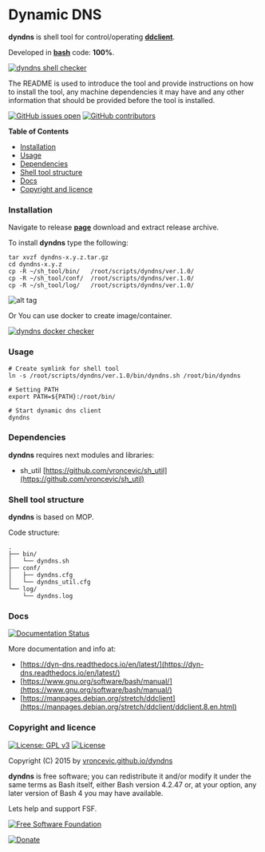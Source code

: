 # Dynamic DNS

**dyndns** is shell tool for control/operating **[ddclient](https://help.dyn.com/ddclient/)**.

Developed in **[bash](https://en.wikipedia.org/wiki/Bash_(Unix_shell))** code: **100%**.

[![dyndns shell checker](https://github.com/vroncevic/dyndns/workflows/dyndns%20shell%20checker/badge.svg)](https://github.com/vroncevic/dyndns/actions?query=workflow%3A%22dyndns+shell+checker%22)

The README is used to introduce the tool and provide instructions on
how to install the tool, any machine dependencies it may have and any
other information that should be provided before the tool is installed.

[![GitHub issues open](https://img.shields.io/github/issues/vroncevic/dyndns.svg)](https://github.com/vroncevic/dyndns/issues) [![GitHub contributors](https://img.shields.io/github/contributors/vroncevic/dyndns.svg)](https://github.com/vroncevic/dyndns/graphs/contributors)

<!-- START doctoc generated TOC please keep comment here to allow auto update -->
<!-- DON'T EDIT THIS SECTION, INSTEAD RE-RUN doctoc TO UPDATE -->
**Table of Contents**

- [Installation](#installation)
- [Usage](#usage)
- [Dependencies](#dependencies)
- [Shell tool structure](#shell-tool-structure)
- [Docs](#docs)
- [Copyright and licence](#copyright-and-licence)

<!-- END doctoc generated TOC please keep comment here to allow auto update -->

### Installation

Navigate to release **[page](https://github.com/vroncevic/dyndns/releases)** download and extract release archive.

To install **dyndns** type the following:

```
tar xvzf dyndns-x.y.z.tar.gz
cd dyndns-x.y.z
cp -R ~/sh_tool/bin/   /root/scripts/dyndns/ver.1.0/
cp -R ~/sh_tool/conf/  /root/scripts/dyndns/ver.1.0/
cp -R ~/sh_tool/log/   /root/scripts/dyndns/ver.1.0/
```

![alt tag](https://raw.githubusercontent.com/vroncevic/dyndns/dev/docs/setup_tree.png)

Or You can use docker to create image/container.

[![dyndns docker checker](https://github.com/vroncevic/dyndns/workflows/dyndns%20docker%20checker/badge.svg)](https://github.com/vroncevic/dyndns/actions?query=workflow%3A%22dyndns+docker+checker%22)

### Usage

```
# Create symlink for shell tool
ln -s /root/scripts/dyndns/ver.1.0/bin/dyndns.sh /root/bin/dyndns

# Setting PATH
export PATH=${PATH}:/root/bin/

# Start dynamic dns client
dyndns
```

### Dependencies

**dyndns** requires next modules and libraries:
* sh_util [https://github.com/vroncevic/sh_util](https://github.com/vroncevic/sh_util)

### Shell tool structure

**dyndns** is based on MOP.

Code structure:
```
.
├── bin/
│   └── dyndns.sh
├── conf/
│   ├── dyndns.cfg
│   └── dyndns_util.cfg
└── log/
    └── dyndns.log
```

### Docs

[![Documentation Status](https://readthedocs.org/projects/dyn-dns/badge/?version=latest)](https://dyn-dns.readthedocs.io/projects/dyn-dns/en/latest/?badge=latest)

More documentation and info at:
* [https://dyn-dns.readthedocs.io/en/latest/](https://dyn-dns.readthedocs.io/en/latest/)
* [https://www.gnu.org/software/bash/manual/](https://www.gnu.org/software/bash/manual/)
* [https://manpages.debian.org/stretch/ddclient](https://manpages.debian.org/stretch/ddclient/ddclient.8.en.html)

### Copyright and licence

[![License: GPL v3](https://img.shields.io/badge/License-GPLv3-blue.svg)](https://www.gnu.org/licenses/gpl-3.0) [![License](https://img.shields.io/badge/License-Apache%202.0-blue.svg)](https://opensource.org/licenses/Apache-2.0)

Copyright (C) 2015 by [vroncevic.github.io/dyndns](https://vroncevic.github.io/dyndns)

**dyndns** is free software; you can redistribute it and/or modify
it under the same terms as Bash itself, either Bash version 4.2.47 or,
at your option, any later version of Bash 4 you may have available.

Lets help and support FSF.

[![Free Software Foundation](https://raw.githubusercontent.com/vroncevic/dyndns/dev/docs/fsf-logo_1.png)](https://my.fsf.org/)

[![Donate](https://www.paypalobjects.com/en_US/i/btn/btn_donateCC_LG.gif)](https://my.fsf.org/donate/)
